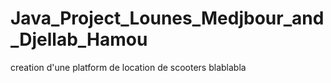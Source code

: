 # Java_Project_Lounes_Medjbour_and_Djellab_Hamou
creation d'une platform de location de scooters
blablabla
